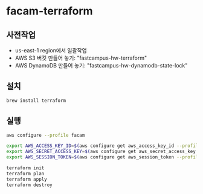 # facam-terraform

## 사전작업
- us-east-1 region에서 일괄작업
- AWS S3 버킷 만들어 놓기: "fastcampus-hw-terraform"
- AWS DynamoDB 만들어 놓기: "fastcampus-hw-dynamodb-state-lock"


## 설치
```bash
brew install terraform
``` 

## 실행
```bash
aws configure --profile facam

export AWS_ACCESS_KEY_ID=$(aws configure get aws_access_key_id --profile facam)
export AWS_SECRET_ACCESS_KEY=$(aws configure get aws_secret_access_key --profile facam)
export AWS_SESSION_TOKEN=$(aws configure get aws_session_token --profile facam)

terraform init
terraform plan
terraform apply
terraform destroy
``` 
